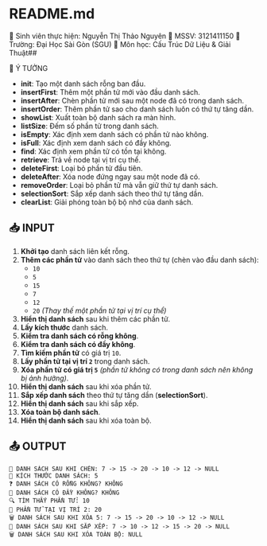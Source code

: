 # README.md

📌 Sinh viên thực hiện: Nguyễn Thị Thảo Nguyên
📌 MSSV: 3121411150
📌 Trường: Đại Học Sài Gòn (SGU)
📌 Môn học: Cấu Trúc Dữ Liệu & Giải Thuật## 

🚀 Ý TƯỞNG
- **init**: Tạo một danh sách rỗng ban đầu.
- **insertFirst**: Thêm một phần tử mới vào đầu danh sách.
- **insertAfter**: Chèn phần tử mới sau một node đã có trong danh sách.
- **insertOrder**: Thêm phần tử sao cho danh sách luôn có thứ tự tăng dần.
- **showList**: Xuất toàn bộ danh sách ra màn hình.
- **listSize**: Đếm số phần tử trong danh sách.
- **isEmpty**: Xác định xem danh sách có phần tử nào không.
- **isFull**: Xác định xem danh sách có đầy không.
- **find**: Xác định xem phần tử có tồn tại không.
- **retrieve**: Trả về node tại vị trí cụ thể.
- **deleteFirst**: Loại bỏ phần tử đầu tiên.
- **deleteAfter**: Xóa node đứng ngay sau một node đã có.
- **removeOrder**: Loại bỏ phần tử mà vẫn giữ thứ tự danh sách.
- **selectionSort**: Sắp xếp danh sách theo thứ tự tăng dần.
- **clearList**: Giải phóng toàn bộ bộ nhớ của danh sách.

## 📥 INPUT
1. **Khởi tạo** danh sách liên kết rỗng.
2. **Thêm các phần tử** vào danh sách theo thứ tự (chèn vào đầu danh sách):
   - `10`
   - `5`
   - `15`
   - `7`
   - `12`
   - `20` _(Thay thế một phần tử tại vị trí cụ thể)_
3. **Hiển thị danh sách** sau khi thêm các phần tử.
4. **Lấy kích thước** danh sách.
5. **Kiểm tra danh sách có rỗng không**.
6. **Kiểm tra danh sách có đầy không**.
7. **Tìm kiếm phần tử** có giá trị `10`.
8. **Lấy phần tử tại vị trí `2`** trong danh sách.
9. **Xóa phần tử có giá trị `5`** _(phần tử không có trong danh sách nên không bị ảnh hưởng)_.
10. **Hiển thị danh sách** sau khi xóa phần tử.
11. **Sắp xếp danh sách** theo thứ tự tăng dần (**selectionSort**).
12. **Hiển thị danh sách** sau khi sắp xếp.
13. **Xóa toàn bộ danh sách**.
14. **Hiển thị danh sách** sau khi xóa toàn bộ.

## 📤 OUTPUT
```plaintext
📌 DANH SÁCH SAU KHI CHÈN: 7 -> 15 -> 20 -> 10 -> 12 -> NULL
📏 KÍCH THƯỚC DANH SÁCH: 5
❓ DANH SÁCH CÓ RỖNG KHÔNG? KHÔNG
📌 DANH SÁCH CÓ ĐẦY KHÔNG? KHÔNG
🔍 TÌM THẤY PHẦN TỬ: 10
📍 PHẦN TỬ TẠI VỊ TRÍ 2: 20
🗑️ DANH SÁCH SAU KHI XÓA 5: 7 -> 15 -> 20 -> 10 -> 12 -> NULL
📌 DANH SÁCH SAU KHI SẮP XẾP: 7 -> 10 -> 12 -> 15 -> 20 -> NULL
🗑️ DANH SÁCH SAU KHI XÓA TOÀN BỘ: NULL
```